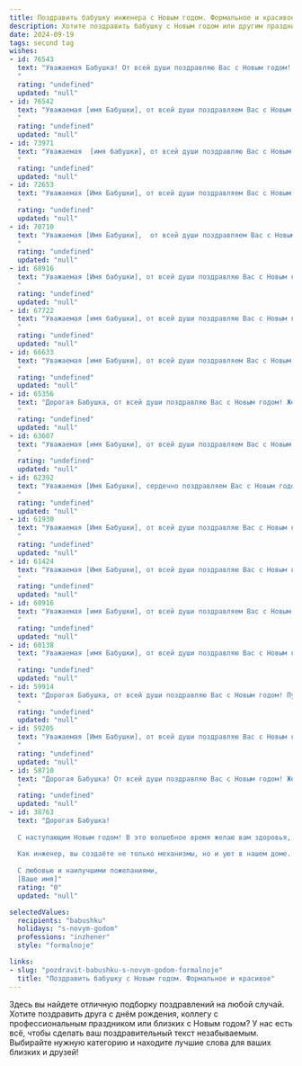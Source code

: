 ```yaml
---
title: Поздравить бабушку инженера с Новым годом. Формальное и красивое
description: Хотите поздравить бабушку с Новым годом или другим праздником? Наш ИИ создаст незабываемое поздравление, а вы обязательно выделитесь среди других.  
date: 2024-09-19
tags: second tag
wishes:
- id: 76543
  text: "Уважаемая Бабушка! От всей души поздравляю Вас с Новым годом! Желаю Вам крепкого здоровья, душевного тепла и неизменной радости в новом году. Пусть каждый день будет наполнен счастьем, успехами и приятными моментами. Пусть Ваш инженерный талант и острый ум продолжают приносить Вам удовлетворение и вдохновение!
  "
  rating: "undefined"
  updated: "null"
- id: 76542
  text: "Уважаемая [имя Бабушки], от всей души поздравляем Вас с Новым годом! Желаем Вам крепкого здоровья, семейного благополучия и ярких, незабываемых моментов в новом году. Пусть Ваша инженерная мудрость и талант продолжают вдохновлять и приносить радость!
  "
  rating: "undefined"
  updated: "null"
- id: 73971
  text: "Уважаемая  [имя бабушки], от всей души поздравляю Вас с Новым годом! Желаю Вам крепкого здоровья, благополучия и радости в новом году. Пусть он будет полон приятных моментов, семейного тепла и успехов в Вашей инженерной деятельности. С Новым годом!
  "
  rating: "undefined"
  updated: "null"
- id: 72653
  text: "Уважаемая [Имя Бабушки], от всей души поздравляем Вас с Новым годом! Желаем Вам крепкого здоровья, семейного благополучия и, конечно же, новых творческих успехов в Вашей непростой, но столь важной профессии инженера. Пусть грядущий год принесет Вам только радость и исполнение всех желаний!
  "
  rating: "undefined"
  updated: "null"
- id: 70710
  text: "Уважаемая [Имя Бабушки],  от всей души поздравляем Вас с Новым годом! Желаем Вам крепкого здоровья,  радости,  мира и благополучия в Новом году. Пусть Ваш богатый инженерный опыт и любовь к жизни продолжают вдохновлять Вас на новые свершения! С Новым годом!
  "
  rating: "undefined"
  updated: "null"
- id: 68916
  text: "Уважаемая [Имя бабушки], от всей души поздравляю Вас с Новым годом! Желаю Вам крепкого здоровья, семейного благополучия и  творческих успехов в Вашей инженерной деятельности. Пусть наступающий год принесёт Вам только радостные моменты, а все Ваше начинания будут успешными.
  "
  rating: "undefined"
  updated: "null"
- id: 67722
  text: "Уважаемая [имя бабушки], от всей души поздравляю Вас с Новым годом! Желаю Вам крепкого здоровья, семейного благополучия, радости и тепла в новом году. Пусть все мечты и планы сбудутся, а работа инженера приносит Вам удовлетворение и новые достижения.
  "
  rating: "undefined"
  updated: "null"
- id: 66633
  text: "Уважаемая [имя Бабушки], от всей души поздравляем Вас с Новым годом! Желаем Вам крепкого здоровья, семейного благополучия и творческих успехов в Вашей профессии инженера. Пусть новый год принесет Вам радость, мир и светлые надежды!
  "
  rating: "undefined"
  updated: "null"
- id: 65356
  text: "Дорогая Бабушка, от всей души поздравляю Вас с Новым годом! Желаю Вам крепкого здоровья, душевного тепла,  радости и благополучия в новом году. Пусть Ваши инженерные идеи продолжают воплощаться в жизнь, принося Вам удовлетворение и признание. С Новым годом!
  "
  rating: "undefined"
  updated: "null"
- id: 63607
  text: "Уважаемая [имя Бабушки], от всей души поздравляем Вас с Новым годом! Желаем Вам крепкого здоровья, семейного благополучия и новых творческих успехов в Вашей инженерной деятельности. Пусть Новый год принесет Вам счастье, радость и исполнение всех желаний.
  "
  rating: "undefined"
  updated: "null"
- id: 62392
  text: "Уважаемая [Имя Бабушки], сердечно поздравляем Вас с Новым годом! Желаем Вам крепкого здоровья, семейного благополучия и новых творческих успехов в Вашей инженерной деятельности. Пусть новый год принесет Вам радость, мир и процветание!
  "
  rating: "undefined"
  updated: "null"
- id: 61930
  text: "Уважаемая [Имя Бабушки], от всей души поздравляю Вас с Новым годом! Желаю Вам крепкого здоровья, семейного благополучия и много радостных моментов в новом году. Пусть наступающий год принесет Вам новые достижения, интересные проекты и  успешную реализацию задуманных планов.
  "
  rating: "undefined"
  updated: "null"
- id: 61424
  text: "Уважаемая [Имя Бабушки], от всей души поздравляю Вас с Новым годом! Желаю Вам крепкого здоровья, семейного благополучия, тепла и уюта в доме! Пусть Новый год принесет Вам много радостных моментов, интересных встреч и исполнения всех желаний! С Новым годом, дорогая Бабушка!
  "
  rating: "undefined"
  updated: "null"
- id: 60916
  text: "Уважаемая [имя Бабушки], от всей души поздравляем Вас с Новым годом! Пусть этот год принесет Вам крепкое здоровье, душевное тепло, радость от семейных встреч и новых свершений. Желаем Вам, талантливому инженеру, успешных проектов и вдохновения в работе. Пусть Новый год станет годом исполнения всех Ваших желаний!
  "
  rating: "undefined"
  updated: "null"
- id: 60138
  text: "Уважаемая [имя Бабушки], от всей души поздравляю Вас с Новым годом! Желаю Вам крепкого здоровья, семейного благополучия, тепла и уюта в доме. Пусть Новый год принесет Вам много радостных событий, исполнения желаний и, конечно же, новых творческих успехов в Вашей инженерной деятельности.
  "
  rating: "undefined"
  updated: "null"
- id: 59914
  text: "Дорогая Бабушка, от всей души поздравляю Вас с Новым годом! Пусть этот год принесет Вам крепкое здоровье, радость, светлые моменты и исполнение всех желаний. Желаю Вам также, чтобы Ваша богатая инженерная мысль продолжала  приносить пользу и вдохновение окружающим. С Новым годом!
  "
  rating: "undefined"
  updated: "null"
- id: 59205
  text: "Уважаемая [Имя Бабушки], от всей души поздравляю Вас с Новым годом! Желаю Вам крепкого здоровья, благополучия и семейного тепла. Пусть Новый год принесет Вам новые достижения и радостные моменты. С наступающим!
  "
  rating: "undefined"
  updated: "null"
- id: 58710
  text: "Дорогая Бабушка! От всей души поздравляю Вас с Новым годом! Желаю Вам крепкого здоровья, душевного тепла, радости и благополучия в новом году. Пусть он будет полон ярких моментов, приятных встреч и интересных событий. С Новым годом!
  "
  rating: "undefined"
  updated: "null"
- id: 38763
  text: "Дорогая Бабушка!
  
  С наступающим Новым годом! В это волшебное время желаю вам здоровья, счастья и нежности в каждом мгновении. Пусть все ваши мечты исполнятся, а сердечное тепло согревает вас в холодные зимние дни.
  
  Как инженер, вы создаёте не только механизмы, но и уют в нашем доме. Ваши знания и мудрость вдохновляют нас, и мы гордимся тем, что у нас есть такая замечательная бабушка. Пусть в новом году ваши проекты и идеи находят успешную реализацию, а каждый день приносит радостные моменты и вдохновение.
  
  С любовью и наилучшими пожеланиями,
  [Ваше имя]"
  rating: "0"
  updated: "null"

selectedValues:
  recipients: "babushku"
  holidays: "s-novym-godom"
  professions: "inzhener"
  style: "formalnoje"

links:
- slug: "pozdravit-babushku-s-novym-godom-formalnoje"
  title: "Поздравить бабушку с Новым годом. Формальное и красивое"
---
```


Здесь вы найдете отличную подборку поздравлений на любой случай. 
Хотите поздравить друга с днём рождения, коллегу с профессиональным праздником или близких с Новым годом? У нас есть всё, чтобы сделать ваш поздравительный текст незабываемым. Выбирайте нужную категорию и находите лучшие слова для ваших близких и друзей!
